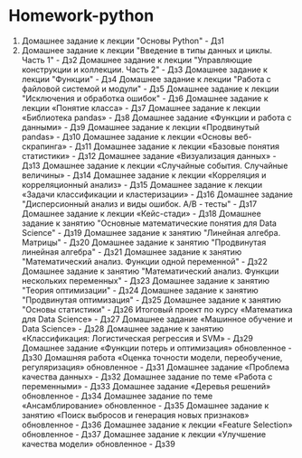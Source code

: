 # Homework-python
1. Домашнее задание к лекции "Основы Python" - Дз1
2. Домашнее задание к лекции "Введение в типы данных и циклы. Часть 1" - Дз2
    Домашнее задание к лекции "Управляющие конструкции и коллекции. Часть 2" - Дз3
    Домашнее задание к лекции "Функции" - Дз4
    Домашнее задание к лекции "Работа с файловой системой и модули" - Дз5
    Домашнее задание к лекции "Исключения и обработка ошибок" - Дз6
    Домашнее задание к лекции «Понятие класса» - Дз7
    Домашнее задание к лекции «Библиотека pandas» - Дз8
    Домашнее задание «Функции и работа с данными» - Дз9
    Домашнее задание к лекции «Продвинутый pandas» - Дз10
    Домашнее задание к лекции «Основы веб-скрапинга» - Дз11
    Домашнее задание к лекции «Базовые понятия статистики» - Дз12
    Домашнее задание «Визуализация данных» - Дз13
    Домашнее задание к лекции «Случайные события. Случайные величины» - Дз14
    Домашнее задание к лекции «Корреляция и корреляционный анализ» - Дз15
    Домашнее задание к лекции «Задачи классификации и кластеризации» - Дз16
    Домашнее задание "Дисперсионный анализ и виды ошибок. А/В - тесты" - Дз17
    Домашнее задание к лекции «Кейс-стади» - Дз18
    Домашнее задание к занятию "Основные математические понятия для Data Science" - Дз19
    Домашнее задание к занятию "Линейная алгебра. Матрицы" - Дз20
    Домашнее задание к занятию "Продвинутая линейная алгебра" - Дз21
    Домашнее задание к занятию "Математический анализ. Функции одной переменной" - Дз22
    Домашнее задание к занятию "Математический анализ. Функции нескольких переменных" - Дз23
    Домашнее задание к занятию "Теория оптимизации" - Дз24
    Домашнее задание к занятию "Продвинутая оптимизация" - Дз25
    Домашнее задание к занятию "Основы статистики" - Дз26
    Итоговый проект по курсу «Математика для Data Science» - Дз27
    Домашнее задание «Машинное обучение и Data Science» - Дз28
    Домашнее задание к занятию «Классификация: Логистическая регрессия и SVM» - Дз29
    Домашнее задание «Функции потерь и оптимизация» обновленное - Дз30
    Домашняя работа «Оценка точности модели, переобучение, регуляризация» обновленное - Дз31
    Домашнее задание «Проблема качества данных» - Дз32
    Домашнее задание по теме «Работа с переменными» - Дз33
    Домашнее задание «Деревья решений» обновленное - Дз34
    Домашнее задание по теме «Ансамблирование» обновленное - Дз35
    Домашнее задание к занятию «Поиск выбросов и генерация новых признаков» обновленное - Дз36
    Домашнее задание к лекции «Feature Selection» обновленное - Дз37
    Домашнее задание к лекции «Улучшение качества модели» обновленное - Дз39
